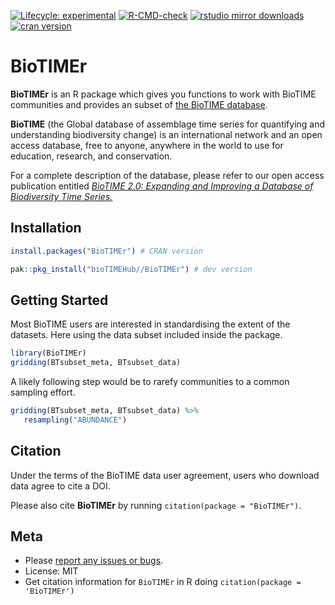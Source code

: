 <!-- badges: start -->
[![Lifecycle: experimental](https://img.shields.io/badge/lifecycle-experimental-orange.svg)](https://lifecycle.r-lib.org/articles/stages.html#experimental)
[![R-CMD-check](https://github.com/bioTIMEHub/BioTIMEr/actions/workflows/R-CMD-check.yaml/badge.svg)](https://github.com/bioTIMEHub/BioTIMEr/actions/workflows/R-CMD-check.yaml)
[![rstudio mirror downloads](https://cranlogs.r-pkg.org/badges/BioTIMEr)](https://github.com/r-hub/cranlogs.app)
[![cran version](https://www.r-pkg.org/badges/version/BioTIMEr)](https://cran.r-project.org/package=BioTIMEr)
<!-- badges: end -->

# BioTIMEr

**BioTIMEr** is an R package which gives you functions to work with BioTIME communities and provides an subset of [the BioTIME database](https://biotime.st-andrews.ac.uk/).

**BioTIME** (the Global database of assemblage time series for quantifying and
understanding biodiversity change) is an international network and an open access
database, free to anyone, anywhere in the world to use for education, research, 
and conservation.

For a complete description of the database, please refer to our open access publication entitled [_BioTIME 2.0: Expanding and Improving a Database of Biodiversity Time Series._](https://doi.org/10.1111/geb.70003)

## Installation

```r
install.packages("BioTIMEr") # CRAN version
```

```r
pak::pkg_install("bioTIMEHub//BioTIMEr") # dev version
```

## Getting Started 

Most BioTIME users are interested in standardising the extent of the datasets.
Here using the data subset included inside the package.

```r 
library(BioTIMEr)
gridding(BTsubset_meta, BTsubset_data)
```

A likely following step would be to rarefy communities to a common sampling effort.

```r 
gridding(BTsubset_meta, BTsubset_data) %>% 
   resampling("ABUNDANCE")
```

## Citation 

Under the terms of the BioTIME data user agreement, users who download data agree to cite a DOI.

Please also cite **BioTIMEr** by running `citation(package = "BioTIMEr")`.

## Meta

* Please [report any issues or bugs](https://github.com/bioTIMEhub/BioTIMEr/issues).
* License: MIT
* Get citation information for `BioTIMEr` in R doing `citation(package = 'BioTIMEr')`
